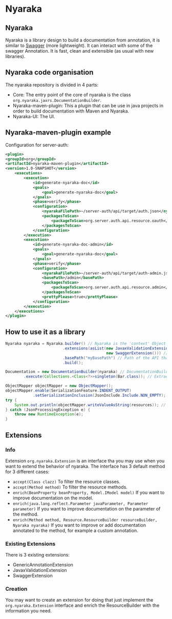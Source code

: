 # Nyaraka

## Nyaraka 
Nyaraka is a library design to build a documentation from annotation, it is similar to [Swagger](http://swagger.io/) (more lightweight). It can interact with some of the swagger Annotation. It is fast, clean and extensible (as usual with new libraries). 

## Nyaraka code organisation
The nyaraka repository is divided in 4 parts:
- Core: The entry point of the core of nyaraka is the class `org.nyaraka.jaxrs.DocumentationBuilder`.
- Nyaraka-maven-plugin: This a plugin that can be use in java projects in order to build documentation with Maven and Nyaraka.
- Nyaraka-UI: The UI.

## Nyaraka-maven-plugin example
Configuration for server-auth:
```xml
<plugin>
<groupId>org</groupId>
<artifactId>nyaraka-maven-plugin</artifactId>
<version>1.0-SNAPSHOT</version>
    <executions>
        <execution>
            <id>generate-nyaraka-doc</id>
            <goals>
                <goal>generate-nyaraka-doc</goal>
            </goals>
            <phase>verify</phase>
            <configuration>
                <nyarakaFilePath>~/server-auth/api/target/auth.json</nyarakaFilePath>
                <packagesToScan>
                    <packageToScan>org.server.auth.api.resource.oauth</packageToScan>
                </packagesToScan>
            </configuration>
        </execution>
        <execution>
            <id>generate-nyaraka-doc-admin</id>
            <goals>
                <goal>generate-nyaraka-doc</goal>
            </goals>
            <phase>verify</phase>
            <configuration>
                <nyarakaFilePath>~/server-auth/api/target/auth-admin.json</nyarakaFilePath>
                <basePath>/admin</basePath>
                <packagesToScan>
                    <packageToScan>org.server.auth.api.resource.admin</packageToScan>
                </packagesToScan>
                <prettyPlease>true</prettyPlease>
            </configuration>
        </execution>
    </executions>
</plugin>
```

## How to use it as a library

```java
Nyaraka nyaraka = Nyaraka.builder() // Nyaraka is the 'context' Object that contains the configuration info for the generated documentation.
                         .extensions(asList(new JavaxValidationExtension(),
                                            new SwaggerExtension())) // Example of an Extension
                         .basePath("myBasePath") // Path of the API that dont change and that cannot be retrieve from @Path Annotation
                         .build();

Documentation = new DocumentationBuilder(nyaraka) // DocumentationBuilder need nyaraka 'context' Object
        .execute(Collections.<Class<?>>singleton(Bar.class)); // Extraction of the documentation from the Bar.class

ObjectMapper objectMapper = new ObjectMapper();
objectMapper.enable(SerializationFeature.INDENT_OUTPUT)
            .setSerializationInclusion(JsonInclude.Include.NON_EMPTY);
try {
    System.out.println(objectMapper.writeValueAsString(resources)); // Use Jackson to serialize the resources
} catch (JsonProcessingException e) {
    throw new RuntimeException(e);
}
```

## Extensions

### Info
Extension `org.nyaraka.Extension` is an interface tha you may use when you want to extend the behavior of nyaraka. The interface has 3 default method for 3 different cases:
- `accept(Class clazz)` To filter the resource classes.
- `accept(Method method)` To filter the resource methods.
- `enrich(BeanProperty beanProperty, Model.IModel model)` If you want to improve documentation on the model.
- `enrich(java.lang.reflect.Parameter javaParameter, Parameter parameter)` If you want to improve documentation on the parameter of the method.
- `enrich(Method method, Resource.ResourceBuilder resourceBuilder, Nyaraka nyaraka)` If you want to improve or add documentation annotated to the method, for example a custom annotation.

### Existing Extensions
There is 3 existing extensions:
- GenericAnnotationExtension
- JavaxValidationExtension
- SwaggerExtension

### Creation
You may want to create an extension for doing that just implement the `org.nyaraka.Extension` interface and enrich the ResourceBuilder with the information you need. 